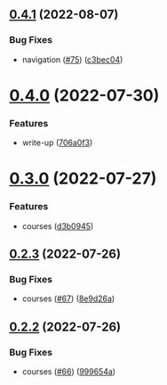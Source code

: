 ## [0.4.1](https://github.com/thecyberworld/thecyberhub.org/compare/v0.4.0...v0.4.1) (2022-08-07)


### Bug Fixes

* navigation ([#75](https://github.com/thecyberworld/thecyberhub.org/issues/75)) ([c3bec04](https://github.com/thecyberworld/thecyberhub.org/commit/c3bec0411f8a70b2d220f34bb9fa0f512272876a))



# [0.4.0](https://github.com/thecyberworld/thecyberhub.org/compare/v0.3.0...v0.4.0) (2022-07-30)


### Features

* write-up ([706a0f3](https://github.com/thecyberworld/thecyberhub.org/commit/706a0f3ccde69dbdf2e465e5b232cb6f92fddf39))



# [0.3.0](https://github.com/thecyberworld/thecyberhub.org/compare/v0.2.3...v0.3.0) (2022-07-27)


### Features

* courses ([d3b0945](https://github.com/thecyberworld/thecyberhub.org/commit/d3b094546d9396da3a9d1fe2a3b3e58fc6bc4d5b))



## [0.2.3](https://github.com/thecyberworld/thecyberhub.org/compare/v0.2.2...v0.2.3) (2022-07-26)


### Bug Fixes

* courses ([#67](https://github.com/thecyberworld/thecyberhub.org/issues/67)) ([8e9d26a](https://github.com/thecyberworld/thecyberhub.org/commit/8e9d26a1c3b96d684062eaef216035aec8ec0fde))



## [0.2.2](https://github.com/thecyberworld/thecyberhub.org/compare/v0.2.1...v0.2.2) (2022-07-26)


### Bug Fixes

* courses ([#66](https://github.com/thecyberworld/thecyberhub.org/issues/66)) ([999654a](https://github.com/thecyberworld/thecyberhub.org/commit/999654a7ef408a2830881edea498d0fdc9707f50))



